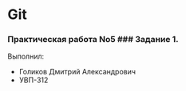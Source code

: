 # Git
### Практическая работа No5 ### Задание 1.
Выполнил:
* Голиков Дмитрий Александрович
* УВП-312
